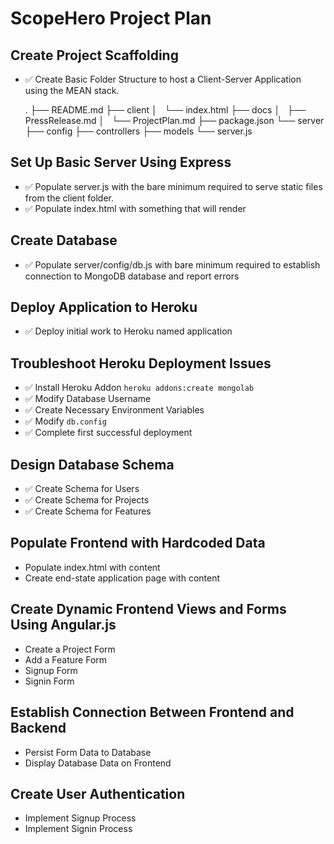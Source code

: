 # ScopeHero Project Plan

## Create Project Scaffolding

* ✅ Create Basic Folder Structure to host a Client-Server Application using the MEAN stack.

    .
    ├── README.md
    ├── client
    │   └── index.html
    ├── docs
    │   ├── PressRelease.md
    │   └── ProjectPlan.md
    ├── package.json
    └── server
        ├── config
        ├── controllers
        ├── models
        └── server.js

## Set Up Basic Server Using Express

* ✅ Populate server.js with the bare minimum required to serve static files from the client folder.
* ✅ Populate index.html with something that will render

## Create Database

* ✅ Populate server/config/db.js with bare minimum required to establish connection to MongoDB database and report errors

## Deploy Application to Heroku

* ✅ Deploy initial work to Heroku named application

## Troubleshoot Heroku Deployment Issues

* ✅ Install Heroku Addon `heroku addons:create mongolab`
* ✅ Modify Database Username
* ✅ Create Necessary Environment Variables
* ✅ Modify `db.config`
* ✅ Complete first successful deployment

## Design Database Schema

* ✅ Create Schema for Users
* ✅ Create Schema for Projects
* ✅ Create Schema for Features

## Populate Frontend with Hardcoded Data

* Populate index.html with content 
* Create end-state application page with content 

## Create Dynamic Frontend Views and Forms Using Angular.js

* Create a Project Form 
* Add a Feature Form
* Signup Form
* Signin Form

## Establish Connection Between Frontend and Backend

* Persist Form Data to Database
* Display Database Data on Frontend

## Create User Authentication

* Implement Signup Process
* Implement Signin Process




